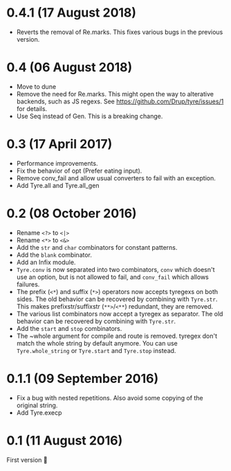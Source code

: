 # 0.4.1 (17 August 2018)

* Reverts the removal of Re.marks.
  This fixes various bugs in the previous version.

# 0.4 (06 August 2018)

* Move to dune
* Remove the need for Re.marks. 
  This might open the way to alterative backends, such as JS regexs.
  See https://github.com/Drup/tyre/issues/1 for details.
* Use Seq instead of Gen. This is a breaking change.

# 0.3 (17 April 2017)

* Performance improvements.
* Fix the behavior of opt (Prefer eating input).
* Remove conv_fail and allow usual converters to fail with an exception.
* Add Tyre.all and Tyre.all_gen

# 0.2 (08 October 2016)
* Rename `<?>` to `<|>`
* Rename `<*>` to `<&>`
* Add the `str` and `char` combinators for constant patterns.
* Add the `blank` combinator.
* Add an Infix module.
* `Tyre.conv` is now separated into two combinators, `conv` which doesn't use
  an option, but is not allowed to fail, and `conv_fail` which allows failures.
* The prefix (`<*`) and suffix (`*>`) operators now accepts tyregexs on both
  sides. The old behavior can be recovered by combining with `Tyre.str`.
  This makes prefixstr/suffixstr (`**>`/`<**`) redundant, they are removed.
* The various list combinators now accept a tyregex as separator.
  The old behavior can be recovered by combining with `Tyre.str`.
* Add the `start` and `stop` combinators.
* The ~whole argument for compile and route is removed.
  tyregex don't match the whole string by default anymore.
  You can use `Tyre.whole_string` or `Tyre.start` and `Tyre.stop` instead.

# 0.1.1 (09 September 2016)
* Fix a bug with nested repetitions. Also avoid some copying of the original string.
* Add Tyre.execp

# 0.1 (11 August 2016)
First version :tada:

